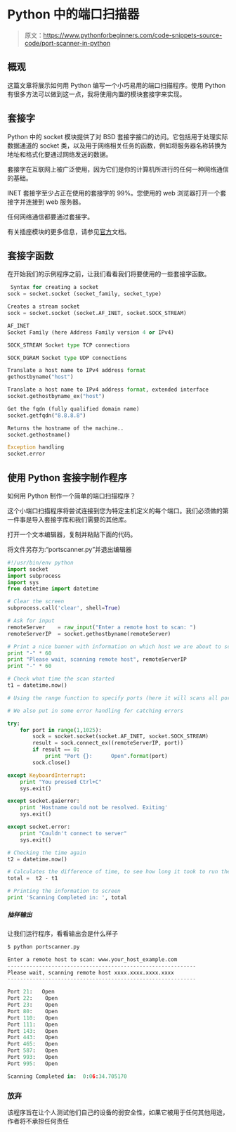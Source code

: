 # Python 中的端口扫描器

> 原文：<https://www.pythonforbeginners.com/code-snippets-source-code/port-scanner-in-python>

## 概观

这篇文章将展示如何用 Python 编写一个小巧易用的端口扫描程序。使用 Python 有很多方法可以做到这一点，我将使用内置的模块套接字来实现。

## 套接字

Python 中的 socket 模块提供了对 BSD 套接字接口的访问。它包括用于处理实际数据通道的 socket 类，以及用于网络相关任务的函数，例如将服务器名称转换为地址和格式化要通过网络发送的数据。

套接字在互联网上被广泛使用，因为它们是你的计算机所进行的任何一种网络通信的基础。

INET 套接字至少占正在使用的套接字的 99%。您使用的 web 浏览器打开一个套接字并连接到 web 服务器。

任何网络通信都要通过套接字。

有关插座模块的更多信息，请参见[官方](https://docs.python.org/2/howto/sockets.html "socket_python")文档。

## 套接字函数

在开始我们的示例程序之前，让我们看看我们将要使用的一些套接字函数。

```py
 Syntax for creating a socket
sock = socket.socket (socket_family, socket_type)

Creates a stream socket
sock = socket.socket (socket.AF_INET, socket.SOCK_STREAM)

AF_INET 
Socket Family (here Address Family version 4 or IPv4) 

SOCK_STREAM Socket type TCP connections 

SOCK_DGRAM Socket type UDP connections 

Translate a host name to IPv4 address format 
gethostbyname("host") 

Translate a host name to IPv4 address format, extended interface
socket.gethostbyname_ex("host")  

Get the fqdn (fully qualified domain name)
socket.getfqdn("8.8.8.8")  

Returns the hostname of the machine..
socket.gethostname()  

Exception handling
socket.error
```

## 使用 Python 套接字制作程序

如何用 Python 制作一个简单的端口扫描程序？

这个小端口扫描程序将尝试连接到您为特定主机定义的每个端口。我们必须做的第一件事是导入套接字库和我们需要的其他库。

打开一个文本编辑器，复制并粘贴下面的代码。

将文件另存为:“portscanner.py”并退出编辑器

```py
#!/usr/bin/env python
import socket
import subprocess
import sys
from datetime import datetime

# Clear the screen
subprocess.call('clear', shell=True)

# Ask for input
remoteServer    = raw_input("Enter a remote host to scan: ")
remoteServerIP  = socket.gethostbyname(remoteServer)

# Print a nice banner with information on which host we are about to scan
print "-" * 60
print "Please wait, scanning remote host", remoteServerIP
print "-" * 60

# Check what time the scan started
t1 = datetime.now()

# Using the range function to specify ports (here it will scans all ports between 1 and 1024)

# We also put in some error handling for catching errors

try:
    for port in range(1,1025):  
        sock = socket.socket(socket.AF_INET, socket.SOCK_STREAM)
        result = sock.connect_ex((remoteServerIP, port))
        if result == 0:
            print "Port {}: 	 Open".format(port)
        sock.close()

except KeyboardInterrupt:
    print "You pressed Ctrl+C"
    sys.exit()

except socket.gaierror:
    print 'Hostname could not be resolved. Exiting'
    sys.exit()

except socket.error:
    print "Couldn't connect to server"
    sys.exit()

# Checking the time again
t2 = datetime.now()

# Calculates the difference of time, to see how long it took to run the script
total =  t2 - t1

# Printing the information to screen
print 'Scanning Completed in: ', total 
```

##### 抽样输出

让我们运行程序，看看输出会是什么样子

```py
$ python portscanner.py

Enter a remote host to scan: www.your_host_example.com
------------------------------------------------------------
Please wait, scanning remote host xxxx.xxxx.xxxx.xxxx
------------------------------------------------------------

Port 21:   Open
Port 22:    Open
Port 23:    Open
Port 80:    Open
Port 110:   Open
Port 111:   Open
Port 143:   Open
Port 443:   Open
Port 465:   Open
Port 587:   Open
Port 993:   Open
Port 995:   Open

Scanning Completed in:  0:06:34.705170 
```

### 放弃

该程序旨在让个人测试他们自己的设备的弱安全性，如果它被用于任何其他用途，作者将不承担任何责任